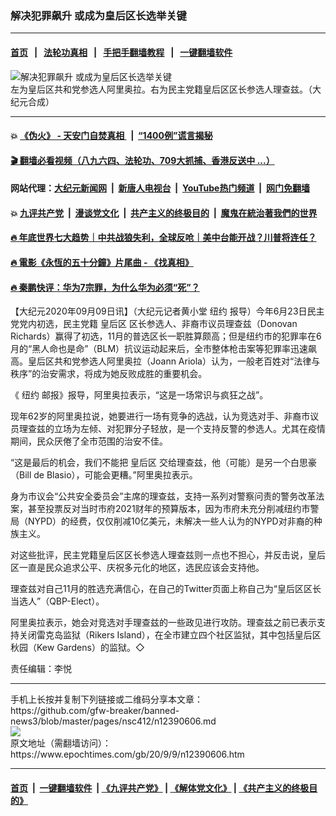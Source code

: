### 解决犯罪飙升 或成为皇后区长选举关键
------------------------

#### [首页](https://github.com/gfw-breaker/banned-news3/blob/master/README.md) &nbsp;&nbsp;|&nbsp;&nbsp; [法轮功真相](https://github.com/begood0513/basic/blob/master/README.md)  &nbsp;&nbsp;|&nbsp;&nbsp; [手把手翻墙教程](https://github.com/gfw-breaker/guides/wiki)  &nbsp;&nbsp;|&nbsp;&nbsp; [一键翻墙软件](https://github.com/gfw-breaker/nogfw/blob/master/README.md)  



<div><img alt="解决犯罪飙升 或成为皇后区长选举关键" class="attachment-djy_600_400 size-djy_600_400 wp-post-image" src="https://i.epochtimes.com/assets/uploads/2020/09/ce0c375c4a9e9c272b02685fa938cb8f-600x400.jpg"/>
<div class="caption">
 左为皇后区共和党参选人阿里奥拉。右为民主党籍皇后区区长参选人理查兹。（大纪元合成）
</div></div><hr/>

#### 💥 [《伪火》 - 天安门自焚真相 ](http://141.164.51.119:10000/videos/blog/weihuo.html)&nbsp; |&nbsp; [“1400例”谎言揭秘  ](http://141.164.51.119:10000/videos/blog/jiexi1400.html)

#### [ 🎬  翻墙必看视频（八九六四、法轮功、709大抓捕、香港反送中 ...）](https://github.com/gfw-breaker/links/blob/master/banned.md)

#### 网站代理：[大纪元新闻网](http://167.172.10.89:10080/gb/) &nbsp;|&nbsp; [新唐人电视台](http://167.172.10.89:8808/gb/)  &nbsp;|&nbsp; [YouTube热门频道](http://158.247.203.241/youtube.html) &nbsp;|&nbsp; [网门免翻墙](http://158.247.203.241:11000/show.aspx?name=ogHome)

#### 💥 [九评共产党](http://141.164.51.119:10000/videos/res/jiuping/)&nbsp; |&nbsp; [漫谈党文化](http://141.164.51.119:10000/videos/res/mtdwh/)&nbsp; |&nbsp; [共产主义的终极目的](http://141.164.51.119:10000/videos/res/zjmd/)&nbsp; |&nbsp; [魔鬼在統治著我們的世界](http://141.164.51.119:10000/videos/res/TheSpecter/)  

#### [ 🔥  年底世界七大趋势｜中共战狼失利，全球反呛｜美中台能开战？川普将连任？](http://141.164.51.119:10000/videos/news/tanghao02.html)

#### [ 🔥  電影《永恆的五十分鐘》片尾曲 - 《找真相》](http://141.164.51.119:10000/videos/news/../legend/index.html)

#### [ 🔥  秦鹏快评：华为7宗罪，为什么华为必须“死”？](http://141.164.51.119:10000/videos/news/qp01.html)

<div><p>
 【大纪元2020年09月09日讯】（大纪元记者黄小堂
 <ok href="https://www.epochtimes.com/gb/tag/%E7%BA%BD%E7%BA%A6.html">
  纽约
 </ok>
 报导）今年6月23日民主党党内初选，民主党籍
 <ok href="https://www.epochtimes.com/gb/tag/%E7%9A%87%E5%90%8E%E5%8C%BA.html">
  皇后区
 </ok>
 区长参选人、非裔市议员理查兹（Donovan Richards）赢得了初选，11月的普选区长一职胜算颇高；但是纽约市的犯罪率在6月的“黑人命也是命”（BLM）抗议运动起来后，全市整体枪击案等犯罪率迅速飙高。皇后区共和党参选人阿里奥拉（Joann Ariola）认为，一般老百姓对“法律与秩序”的治安需求，将成为她反败成胜的重要机会。
</p>
<p>
 《
 <ok href="https://www.epochtimes.com/gb/tag/%E7%BA%BD%E7%BA%A6.html">
  纽约
 </ok>
 邮报》报导，阿里奥拉表示，“这是一场常识与疯狂之战”。
</p>
<p>
 现年62岁的阿里奥拉说，她要进行一场有竞争的选战，认为竞选对手、非裔市议员理查兹的立场为左倾、对犯罪分子轻放，是一个支持反警的参选人。尤其在疫情期间，民众厌倦了全市范围的治安不佳。
</p>
<p>
 “这是最后的机会，我们不能把
 <ok href="https://www.epochtimes.com/gb/tag/%E7%9A%87%E5%90%8E%E5%8C%BA.html">
  皇后区
 </ok>
 交给理查兹，他（可能）是另一个白思豪（Bill de Blasio），可能会更糟。”阿里奥拉表示。
</p>
<p>
 身为市议会“公共安全委员会”主席的理查兹，支持一系列对警察问责的警务改革法案，甚至投票反对当时市府2021财年的预算版本，因为市府未充分削减纽约市警局（NYPD）的经费，仅仅削减10亿美元，未解决一些人认为的NYPD对非裔的种族主义。
</p>
<p>
 对这些批评，民主党籍皇后区区长参选人理查兹则一点也不担心，并反击说，皇后区一直是民众追求公平、庆祝多元化的地区，选民应该会支持他。
</p>
<p>
 理查兹对自己11月的胜选充满信心，在自己的Twitter页面上称自己为“皇后区区长当选人”（QBP-Elect）。
</p>
<p>
 阿里奥拉表示，她会对竞选对手理查兹的一些政见进行攻防。理查兹之前已表示支持关闭雷克岛监狱（Rikers Island），在全市建立四个社区监狱，其中包括皇后区秋园（Kew Gardens）的监狱。◇
</p>
<p>
 责任编辑：李悦
</p>
</div>
<hr/>
手机上长按并复制下列链接或二维码分享本文章：<br/>
https://github.com/gfw-breaker/banned-news3/blob/master/pages/nsc412/n12390606.md <br/>
<a href='https://github.com/gfw-breaker/banned-news3/blob/master/pages/nsc412/n12390606.md'><img src='https://github.com/gfw-breaker/banned-news3/blob/master/pages/nsc412/n12390606.md.png'/></a> <br/>
原文地址（需翻墙访问）：https://www.epochtimes.com/gb/20/9/9/n12390606.htm


------------------------
#### [首页](https://github.com/gfw-breaker/banned-news3/blob/master/README.md) &nbsp;|&nbsp; [一键翻墙软件](https://github.com/gfw-breaker/nogfw/blob/master/README.md) &nbsp;| [《九评共产党》](https://github.com/gfw-breaker/9ping.md/blob/master/README.md#九评之一评共产党是什么) | [《解体党文化》](https://github.com/gfw-breaker/jtdwh.md/blob/master/README.md) | [《共产主义的终极目的》](https://github.com/gfw-breaker/gczydzjmd.md/blob/master/README.md)


<img src='http://gfw-breaker.win/banned-news3/pages/nsc412/n12390606.md' width='0px' height='0px'/>